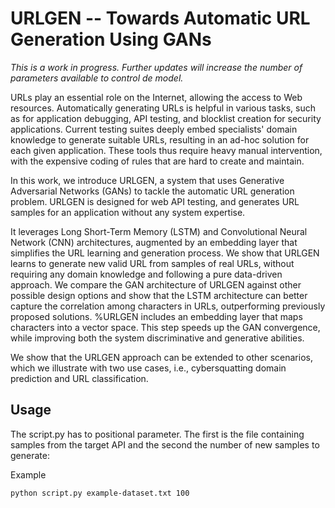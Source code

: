 # URLGEN -- Towards Automatic URL Generation Using GANs

*This is a work in progress. Further updates will increase the number of parameters available to control de model.*

URLs play an essential role on the Internet, allowing the access to Web resources. Automatically generating URLs is helpful in various tasks, such as for application debugging, API testing, and blocklist creation for security applications. Current testing suites deeply embed specialists' domain knowledge to generate suitable URLs, resulting in an ad-hoc solution for each given application. These tools thus require heavy manual intervention, with the expensive coding of rules that are hard to create and maintain.

In this work, we introduce URLGEN, a system that uses Generative Adversarial Networks (GANs) to tackle the automatic URL generation problem. URLGEN is designed for web API testing, and generates URL samples for an application without any system expertise. 

It leverages Long Short-Term Memory (LSTM) and Convolutional Neural Network (CNN) architectures, augmented by an embedding layer that simplifies the URL learning and generation process. We show that URLGEN learns to generate new valid URL from samples of real URLs, without requiring any domain knowledge and following a pure data-driven approach. We compare the GAN architecture of URLGEN against other possible design options and show that the LSTM architecture can better capture the correlation among characters in URLs, outperforming previously proposed solutions.
%URLGEN includes an embedding layer that maps characters into a vector space. This step speeds up the GAN convergence, while improving both the system discriminative and generative abilities. 

We show that the URLGEN approach can be extended to other scenarios, which we illustrate with two use cases, i.e., cybersquatting domain prediction and URL classification.

## Usage

The script.py has to positional parameter. The first is the file containing samples from the target API and the second the number of new samples to generate:

Example

``` bash
python script.py example-dataset.txt 100
```



